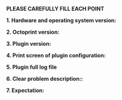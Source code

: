 **PLEASE CAREFULLY FILL EACH POINT**

**1. Hardware and operating system version:**


**2. Octoprint version:**


**3. Plugin version:**


**4. Print screen of plugin configuration:**


**5. Plugin full log file**


**6. Clear problem description::**


**7. Expectation:**

